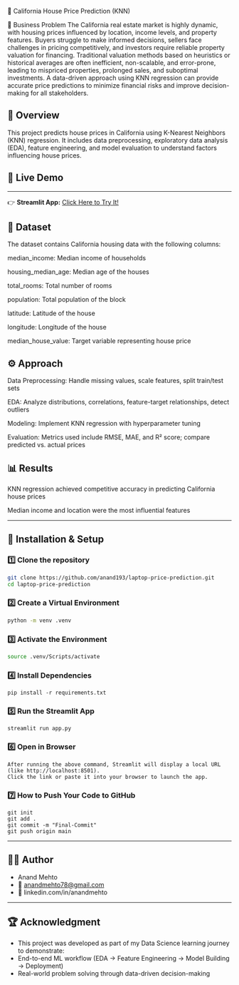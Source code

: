 🏡 California House Price Prediction (KNN)

🎯 Business Problem
The California real estate market is highly dynamic, with housing prices influenced by location, income levels, and property features. Buyers struggle to make informed decisions, sellers face challenges in pricing competitively, and investors require reliable property valuation for financing. Traditional valuation methods based on heuristics or historical averages are often inefficient, non-scalable, and error-prone, leading to mispriced properties, prolonged sales, and suboptimal investments. A data-driven approach using KNN regression can provide accurate price predictions to minimize financial risks and improve decision-making for all stakeholders.

📌 Overview
---
This project predicts house prices in California using K-Nearest Neighbors (KNN) regression. It includes data preprocessing, exploratory data analysis (EDA), feature engineering, and model evaluation to understand factors influencing house prices.

## 🚀 Live Demo  
---
👉 **Streamlit App:** [Click Here to Try It!](https://california-house-price-prediction-using-ml-92dhocphdkyq77aagyd.streamlit.app/)

📂 Dataset
---
The dataset contains California housing data with the following columns:

median_income: Median income of households

housing_median_age: Median age of the houses

total_rooms: Total number of rooms

population: Total population of the block

latitude: Latitude of the house

longitude: Longitude of the house

median_house_value: Target variable representing house price


⚙️ Approach
---

Data Preprocessing: Handle missing values, scale features, split train/test sets

EDA: Analyze distributions, correlations, feature-target relationships, detect outliers

Modeling: Implement KNN regression with hyperparameter tuning

Evaluation: Metrics used include RMSE, MAE, and R² score; compare predicted vs. actual prices


📊 Results
---

KNN regression achieved competitive accuracy in predicting California house prices

Median income and location were the most influential features

---

## 🧩 Installation & Setup

### 1️⃣ Clone the repository
```bash
git clone https://github.com/anand193/laptop-price-prediction.git
cd laptop-price-prediction 
```
### 2️⃣ Create a Virtual Environment
```bash
python -m venv .venv
```
### 3️⃣ Activate the Environment
```bash
source .venv/Scripts/activate
```
### 4️⃣ Install Dependencies
```
pip install -r requirements.txt
```
### 5️⃣ Run the Streamlit App
```
streamlit run app.py
```
### 6️⃣ Open in Browser
```
After running the above command, Streamlit will display a local URL (like http://localhost:8501).
Click the link or paste it into your browser to launch the app.
```
### 7️⃣ How to Push Your Code to GitHub
```
git init
git add .
git commit -m "Final-Commit"
git push origin main
```
--- 
## 👨‍💻 Author

- Anand Mehto
- 📧 anandmehto78@gmail.com
- 🔗 linkedin.com/in/anandmehto

---

## 🏆 Acknowledgment

- This project was developed as part of my Data Science learning journey to demonstrate:
- End-to-end ML workflow (EDA → Feature Engineering → Model Building → Deployment)
- Real-world problem solving through data-driven decision-making

